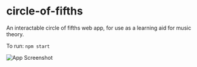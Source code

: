 # circle-of-fifths
An interactable circle of fifths web app, for use as a learning aid for music theory.

To run:
```npm start```

![App Screenshot](https://github.com/SHolleworth/circle-of-fifths/blob/main/screenshots/app-screenshot.png)
